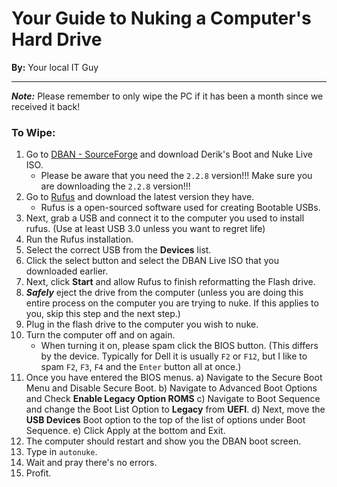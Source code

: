 # Your Guide to Nuking a Computer's Hard Drive

**By:** Your local IT Guy

---

***Note:*** Please remember to only wipe the PC if it has been a month since we received it back!

### To Wipe:

1. Go to [DBAN - SourceForge]("https://sourceforge.net/projects/dban/files/dban/dban-2.2.8/") and download Derik's Boot and Nuke Live ISO.
	- Please be aware that you need the `2.2.8` version!!! Make sure you are downloading the `2.2.8` version!!!
2. Go to [Rufus]("https://rufus.ie/en/#") and download the latest version they have.
	- Rufus is a open-sourced software used for creating Bootable USBs.
3. Next, grab a USB and connect it to the computer you used to install rufus. (Use at least USB 3.0 unless you want to regret life)
4. Run the Rufus installation.
5. Select the correct USB from the **Devices** list.
6. Click the select button and select the DBAN Live ISO that you downloaded earlier.
7. Next, click **Start** and allow Rufus to finish reformatting the Flash drive.
8. ***Safely*** eject the drive from the computer (unless you are doing this entire process on the computer you are trying to nuke. If this applies to you, skip this step and the next step.)
9. Plug in the flash drive to the computer you wish to nuke.
10. Turn the computer off and on again.
	- When turning it on, please spam click the BIOS button. (This differs by the device. Typically for Dell it is usually `F2` or `F12`, but I like to spam `F2`, `F3`, `F4` and the `Enter` button all at once.)
11. Once you have entered the BIOS menus.
	a) Navigate to the Secure Boot Menu and Disable Secure Boot.
	b) Navigate to Advanced Boot Options and Check **Enable Legacy Option ROMS**
	c) Navigate to Boot Sequence and change the Boot List Option to **Legacy** from **UEFI**.
	d) Next, move the **USB Devices** Boot option to the top of the list of options under Boot Sequence.
	e) Click Apply at the bottom and Exit.
12. The computer should restart and show you the DBAN boot screen.
13. Type in `autonuke`.
14. Wait and pray there's no errors.
15. Profit.
